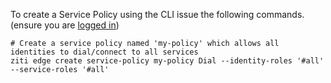 To create a Service Policy using the CLI issue the following commands. (ensure you are [logged in](../cli/logging-in))

    # Create a service policy named 'my-policy' which allows all identities to dial/connect to all services 
    ziti edge create service-policy my-policy Dial --identity-roles '#all' --service-roles '#all'
